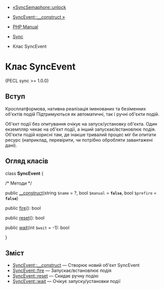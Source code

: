 - [«SyncSemaphore::unlock](syncsemaphore.unlock.md)
- [SyncEvent::\_\_construct »](syncevent.construct.md)

- [PHP Manual](index.md)
- [Sync](book.sync.md)
- Клас SyncEvent

# Клас SyncEvent

(PECL sync \>= 1.0.0)

## Вступ

Кросплатформова, нативна реалізація іменованих та безіменних
об'єктів подій Підтримуються як автоматичні, так і ручні
об'єкти подій.

Об'єкт події без опитування очікує на запуск/установку об'єкта. Один
екземпляр чекає на об'єкт події, а інший запускає/встановлює
подія. Об'єкти подій корисні там, де інакше тривалий
процес міг би опитати ресурс (наприклад, перевірити, чи потрібно
обробляти завантажені дані).

## Огляд класів

class **SyncEvent** {

/\* Методи \*/

public [\_\_construct](syncevent.construct.md)(string `$name` = ?,
bool `$manual` = **`false`**, bool `$prefire` = **`false`**)

public [fire](syncevent.fire.md)(): bool

public [reset](syncevent.reset.md)(): bool

public [wait](syncevent.wait.md)(int `$wait` = -1): bool

}

## Зміст

- [SyncEvent::\_\_construct](syncevent.construct.md) — Створює новий
об'єкт SyncEvent
- [SyncEvent::fire](syncevent.fire.md) — Запускає/встановлює
подія
- [SyncEvent::reset](syncevent.reset.md) — Скидає ручну подію
- [SyncEvent::wait](syncevent.wait.md) — Очікує запуску/установки
події
